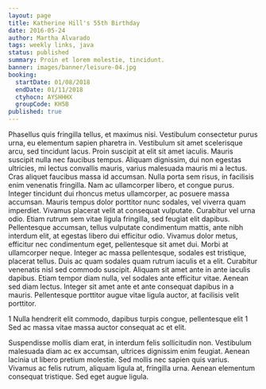 ```yaml
---
layout: page
title: Katherine Hill's 55th Birthday
date: 2016-05-24
author: Martha Alvarado
tags: weekly links, java
status: published
summary: Proin et lorem molestie, tincidunt.
banner: images/banner/leisure-04.jpg
booking:
  startDate: 01/08/2018
  endDate: 01/11/2018
  ctyhocn: AYSHHHX
  groupCode: KH5B
published: true
---
```

Phasellus quis fringilla tellus, et maximus nisi. Vestibulum consectetur purus urna, eu elementum sapien pharetra in. Vestibulum sit amet scelerisque arcu, sed tincidunt lacus. Proin suscipit at elit sit amet iaculis. Mauris suscipit nulla nec faucibus tempus. Aliquam dignissim, dui non egestas ultricies, mi lectus convallis mauris, varius malesuada mauris mi a lectus. Cras aliquet faucibus massa id accumsan. Nulla porta sem risus, in facilisis enim venenatis fringilla. Nam ac ullamcorper libero, et congue purus. Integer tincidunt dui rhoncus metus ullamcorper, ac posuere massa accumsan. Mauris tempus dolor porttitor nunc sodales, vel viverra quam imperdiet. Vivamus placerat velit at consequat vulputate.
Curabitur vel urna odio. Etiam rutrum sem vitae ligula fringilla, sed feugiat elit dapibus. Pellentesque accumsan, tellus vulputate condimentum mattis, ante nibh interdum elit, at egestas libero dui efficitur odio. Vivamus dolor metus, efficitur nec condimentum eget, pellentesque sit amet dui. Morbi at ullamcorper neque. Integer ac massa pellentesque, sodales est tristique, placerat tellus. Duis ac quam sodales quam rutrum iaculis et a elit. Curabitur venenatis nisl sed commodo suscipit. Aliquam sit amet ante in ante iaculis dapibus. Etiam tempor diam nulla, vel sodales ante efficitur vitae. Aenean sed diam lectus. Integer sit amet ante et ante consequat dapibus in a mauris. Pellentesque porttitor augue vitae ligula auctor, at facilisis velit porttitor.

1 Nulla hendrerit elit commodo, dapibus turpis congue, pellentesque elit
1 Sed ac massa vitae massa auctor consequat ac et elit.

Suspendisse mollis diam erat, in interdum felis sollicitudin non. Vestibulum malesuada diam ac ex accumsan, ultrices dignissim enim feugiat. Aenean lacinia ut libero pretium molestie. Sed mollis nec sapien quis varius. Vivamus ac felis rutrum, aliquam ligula at, fringilla urna. Aenean elementum consequat tristique. Sed eget augue ligula.
